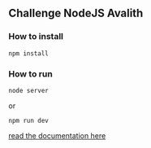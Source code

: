 ## Challenge NodeJS Avalith

### How to install
```
npm install
```

### How to run
```
node server
```
or

```
npm run dev
```

[read the documentation here](https://documenter.getpostman.com/view/6482449/S1EQUymS)